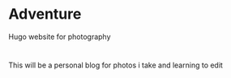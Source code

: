 # Adventure
Hugo website for photography

#
This will be a personal blog for photos i take and learning to edit 